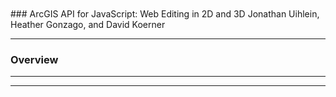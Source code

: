 <!-- .slide: data-background="../reveal.js/img/bg-1.png" -->
<!-- .slide: class="title" -->
</br>
</br>
### ArcGIS API for JavaScript: Web Editing in 2D and 3D
Jonathan Uihlein, Heather Gonzago, and David Koerner

----

### **Overview**

----

<!-- .slide: data-background="../reveal.js/img/bg-rating.png" -->

----
